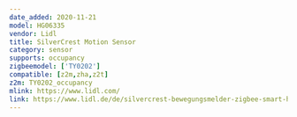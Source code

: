 ```yaml
---
date_added: 2020-11-21
model: HG06335
vendor: Lidl
title: SilverCrest Motion Sensor
category: sensor
supports: occupancy
zigbeemodel: ['TY0202']
compatible: [z2m,zha,z2t]
z2m: TY0202_occupancy
mlink: https://www.lidl.com/
link: https://www.lidl.de/de/silvercrest-bewegungsmelder-zigbee-smart-home-infrarot-sensor-anti-manipulationsalarm/p354561
---
```

